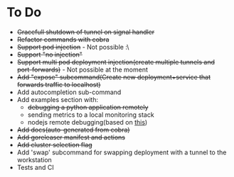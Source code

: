 # To Do
- ~~Gracefull shutdown of tunnel on signal handler~~
- ~~Refactor commands with cobra~~
- ~~Support pod injection~~ - Not possible :\
- ~~Support "no injection"~~
- ~~Support multi pod deployment injection(create multiple tunnels and port-forwards)~~ - Not possible at the moment
- ~~Add "expose" subcommand(Create new deployment+service that forwards traffic to localhost)~~
- Add autocompletion sub-command
- Add examples section with:
    - ~~debugging a python application remotely~~
    - sending metrics to a local monitoring stack
    - nodejs remote debugging(based on [this](https://nodejs.org/de/docs/guides/debugging-getting-started/#enabling-remote-debugging-scenarios))
- ~~Add docs(auto-generated from cobra)~~
- ~~Add goreleaser manifest and actions~~
- ~~Add cluster selection flag~~
- Add 'swap' subcommand for swapping deployment with a tunnel to the workstation
- Tests and CI
